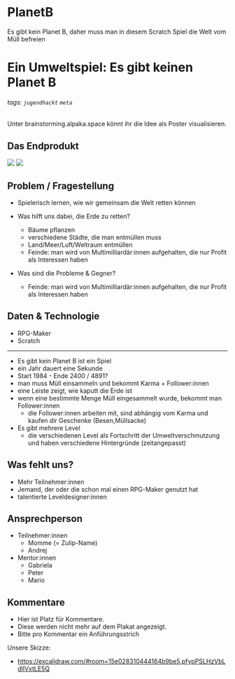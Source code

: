 # PlanetB
Es gibt kein Planet B, daher muss man in diesem Scratch Spiel die Welt vom Müll befreien


Ein Umweltspiel: Es gibt keinen Planet B
=========================================


###### tags: `jugendhackt` `meta`
Unter brainstorming.alpaka.space könnt ihr die Idee als Poster visualisieren.



Das Endprodukt
--------------

![](https://pad.medialepfade.net/uploads/upload_92099824eb1b5ce7b8ee85532fb8cef7.png)
![](https://pad.medialepfade.net/uploads/upload_b3f4334a27ba94301e21e07c8cc5ba4c.png)






Problem / Fragestellung
-----------------------

- Spielerisch lernen, wie wir gemeinsam die Welt retten können

- Was hilft uns dabei, die Erde zu retten?
   - Bäume pflanzen
   - verschiedene Städte, die man entmüllen muss
   - Land/Meer/Luft/Weltraum entmüllen
   - Feinde: man wird von Multimilliardär:innen aufgehalten, die nur Profit als Interessen haben
- Was sind die Probleme & Gegner?
   - Feinde: man wird von Multimilliardär:innen aufgehalten, die nur Profit als Interessen haben



Daten & Technologie
-------------------

- RPG-Maker 
- Scratch

--- 

- Es gibt kein Planet B ist ein Spiel
- ein Jahr dauert eine Sekunde
- Start 1984 - Ende 2400 / 4891?
- man muss Müll einsammeln und bekommt Karma + Follower:innen
- eine Leiste zeigt, wie kaputt die Erde ist
- wenn eine bestimmte Menge Müll eingesammelt wurde, bekommt man Follower:innen
  - die Follower:innen arbeiten mit, sind abhängig vom Karma und kaufen dir Geschenke (Besen,Müllsacke)
- Es gibt mehrere Level
    - die verschiedenen Level als Fortschritt der Umweltverschmutzung und haben verschiedene Hintergründe (zeitangepasst)



Was fehlt uns?
--------------

- Mehr Teilnehmer:innen
- Jemand, der oder die schon mal einen RPG-Maker genutzt hat
- talentierte Leveldesigner:innen



Ansprechperson
--------------

- Teilnehmer:innen
    - Momme (= Zulip-Name) 
    - Andrej
- Mentor:innen
    - Gabriela
    - Peter
    - Mario



Kommentare
----------

- Hier ist Platz für Kommentare. 
- Diese werden nicht mehr auf dem Plakat angezeigt.
- Bitte pro Kommentar ein Anführungsstrich


Unsere Skizze:
- https://excalidraw.com/#room=15e028310444164b9be5,pfypPSLHzVbLdllVxtLE5Q